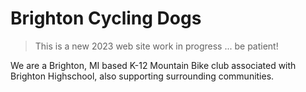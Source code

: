 # Brighton Cycling Dogs

> This is a new 2023 web site work in progress ... be patient!

We are a Brighton, MI based K-12 Mountain Bike club associated with Brighton Highschool, also supporting surrounding communities.

<!--@include: ./equipment.md-->

